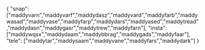 {
  "snap":  ["maddyvarn","maddyvarf","maddydasz","maddyvard","maddyfarb","maddywasad","maddyvase","maddyfarp","maddydars","maddyased","maddytread","maddydasn","maddygasr","maddytrew","maddyfarn"],
  "insta": ["maddywqsx","maddydaam","maddybbrag","maddygads","maddyfaar"],
  "tele":  ["maddytar","maddysaam","maddyvane","maddyfars","maddydark"]
}
